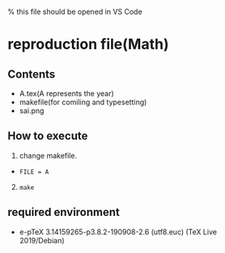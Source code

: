 % this file should be opened in VS Code
# reproduction file(Math)
## Contents
- A.tex(A represents the year)
- makefile(for comiling and typesetting)
- sai.png

## How to execute
1. change makefile.
 - ``FILE = A``
2. ``make``

## required environment
- e-pTeX 3.14159265-p3.8.2-190908-2.6 (utf8.euc) (TeX Live 2019/Debian)
